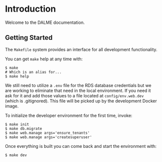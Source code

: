 # Introduction

Welcome to the DALME documentation.

## Getting Started

The `Makefile` system provides an interface for all development functionality.

You can get `make` help at any time with:

```
$ make
# Which is an alias for...
$ make help
```

We still need to utilize a `.env` file for the RDS database credentials but we
are working to eliminate that need in the local environment. If you need it ask
for it and add those values to a file located at `config/env.web.dev` (which
is .gitignored). This file will be picked up by the development Docker image.

To initialize the developer environment for the first time, invoke:

```
$ make init
$ make db.migrate
$ make web.manage args='ensure_tenants'
$ make web.manage args='createsuperuser'
```

Once everything is built you can come back and start the environment with:

```
$ make dev
```
